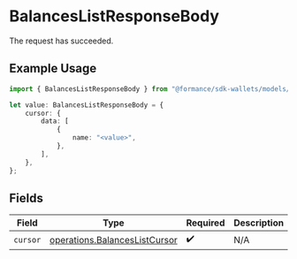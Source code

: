 # BalancesListResponseBody

The request has succeeded.

## Example Usage

```typescript
import { BalancesListResponseBody } from "@formance/sdk-wallets/models/operations";

let value: BalancesListResponseBody = {
    cursor: {
        data: [
            {
                name: "<value>",
            },
        ],
    },
};
```

## Fields

| Field                                                                          | Type                                                                           | Required                                                                       | Description                                                                    |
| ------------------------------------------------------------------------------ | ------------------------------------------------------------------------------ | ------------------------------------------------------------------------------ | ------------------------------------------------------------------------------ |
| `cursor`                                                                       | [operations.BalancesListCursor](../../models/operations/balanceslistcursor.md) | :heavy_check_mark:                                                             | N/A                                                                            |